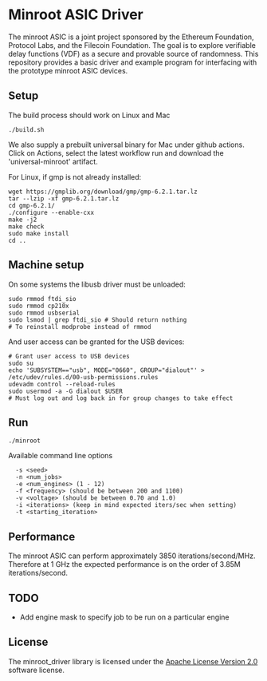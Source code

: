 # Minroot ASIC Driver

The minroot ASIC is a joint project sponsored by the Ethereum Foundation, Protocol Labs, and the Filecoin Foundation. The goal is to explore verifiable delay functions (VDF) as a secure and provable source of randomness. This repository provides a basic driver and example program for interfacing with the prototype minroot ASIC devices.

## Setup

The build process should work on Linux and Mac

```
./build.sh
```

We also supply a prebuilt universal binary for Mac under github actions. Click on Actions, select the latest workflow run and download the 'universal-minroot' artifact.

For Linux, if gmp is not already installed:
```
wget https://gmplib.org/download/gmp/gmp-6.2.1.tar.lz
tar --lzip -xf gmp-6.2.1.tar.lz
cd gmp-6.2.1/
./configure --enable-cxx
make -j2
make check
sudo make install
cd ..
```

## Machine setup

On some systems the libusb driver must be unloaded:
```
sudo rmmod ftdi_sio
sudo rmmod cp210x
sudo rmmod usbserial
sudo lsmod | grep ftdi_sio # Should return nothing
# To reinstall modprobe instead of rmmod
```

And user access can be granted for the USB devices:
```
# Grant user access to USB devices
sudo su
echo 'SUBSYSTEM=="usb", MODE="0660", GROUP="dialout"' > /etc/udev/rules.d/00-usb-permissions.rules
udevadm control --reload-rules
sudo usermod -a -G dialout $USER
# Must log out and log back in for group changes to take effect
```

## Run

```
./minroot
```

Available command line options
```
  -s <seed>
  -n <num_jobs>
  -e <num_engines> (1 - 12)
  -f <frequency> (should be between 200 and 1100)
  -v <voltage> (should be between 0.70 and 1.0)
  -i <iterations> (keep in mind expected iters/sec when setting)
  -t <starting_iteration>
```

## Performance

The minroot ASIC can perform approximately 3850 iterations/second/MHz. Therefore at 1 GHz the expected performance is on the order of 3.85M iterations/second.

## TODO
- Add engine mask to specify job to be run on a particular engine

## License
The minroot_driver library is licensed under the [Apache License Version 2.0](LICENSE) software license.
